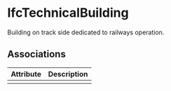 IfcTechnicalBuilding
====================
Building on track side dedicated to railways operation.


Associations
------------
| Attribute   | Description   |
|-------------|---------------|
|             |               |

